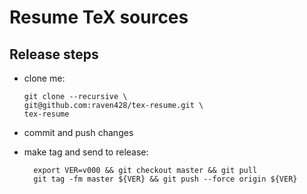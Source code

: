 # Resume TeX sources

## Release steps

* clone me:

  ```shell
  git clone --recursive \
  git@github.com:raven428/tex-resume.git \
  tex-resume
  ```

* commit and push changes
* make tag and send to release:

  ```shell
    export VER=v000 && git checkout master && git pull
    git tag -fm master ${VER} && git push --force origin ${VER}
  ```
